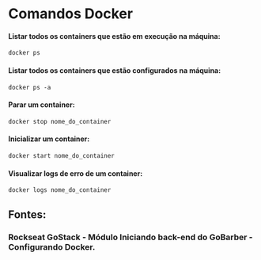 # Comandos Docker

#### Listar todos os containers que estão em execução na máquina:
```
docker ps
```

#### Listar todos os containers que estão configurados na máquina:
```
docker ps -a
```

#### Parar um container:
```
docker stop nome_do_container
```

#### Inicializar um container:
```
docker start nome_do_container
```

#### Visualizar logs de erro de um container:
```
docker logs nome_do_container
```

## Fontes: 
### Rockseat GoStack - Módulo Iniciando back-end do GoBarber - Configurando Docker. 